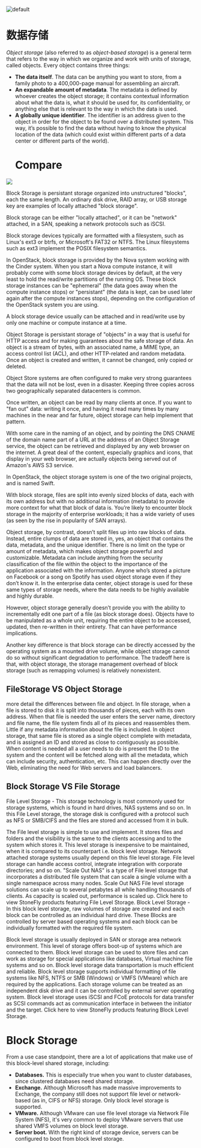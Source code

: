 ![default](https://user-images.githubusercontent.com/5803001/45228854-de88b400-b2f6-11e8-9ab0-d393ed19f21f.png)

# 数据存储

_Object storage_ (also referred to as _object-based storage_) is a general term that refers to the way in which we organize and work with units of storage, called objects. Every object contains three things:

- **The data itself**. The data can be anything you want to store, from a family photo to a 400,000-page manual for assembling an aircraft.
- **An expandable amount of metadata**. The metadata is defined by whoever creates the object storage; it contains contextual information about what the data is, what it should be used for, its confidentiality, or anything else that is relevant to the way in which the data is used.
- **A globally unique identifier**. The identifier is an address given to the object in order for the object to be found over a distributed system. This way, it’s possible to find the data without having to know the physical location of the data (which could exist within different parts of a data center or different parts of the world).
  # Compare

![](http://cdn.druva.com/wp-content/uploads/Screen-Shot-2014-08-18-at-11.02.02-AM-500x276.png)

Block Storage is persistant storage organized into unstructured "blocks", each the same length. An ordinary disk drive, RAID array, or USB storage key are examples of locally attached "block storage".

Block storage can be either "locally attached", or it can be "network" attached, in a SAN, speaking a network protocols such as iSCSI.

Block storage devices typically are formatted with a filesystem, such as Linux's ext3 or btrfs, or Microsoft's FAT32 or NTFS. The Linux filesystems such as ext3 implement the POSIX filesystem semantics.

In OpenStack, block storage is provided by the Nova system working with the Cinder system. When you start a Nova compute instance, it will probably come with some block storage devices by default, at the very least to hold the read/write partitions of the running OS. These block storage instances can be "ephemeral" (the data goes away when the compute instance stops) or "persistant" (the data is kept, can be used later again after the compute instances stops), depending on the configuration of the OpenStack system you are using.

A block storage device usually can be attached and in read/write use by only one machine or compute instance at a time.

Object Storage is persistant storage of "objects" in a way that is useful for HTTP access and for making guarantees about the safe storage of data. An object is a stream of bytes, with an associated name, a MIME type, an access control list (ACL), and other HTTP-related and random metadata. Once an object is created and written, it cannot be changed, only copied or deleted.

Object Store systems are often configured to make very strong guarantees that the data will not be lost, even in a disaster. Keeping three copies across two geographically separated datacenters is common.

Once written, an object can be read by many clients at once. If you want to "fan out" data: writing it once, and having it read many times by many machines in the near and far future, object storage can help implement that pattern.

With some care in the naming of an object, and by pointing the DNS CNAME of the domain name part of a URL at the address of an Object Storage service, the object can be retrieved and displayed by any web browser on the internet. A great deal of the content, especially graphics and icons, that display in your web browser, are actually objects being served out of Amazon's AWS S3 service.

In OpenStack, the object storage system is one of the two original projects, and is named Swift.

With block storage, files are split into evenly sized blocks of data, each with its own address but with no additional information (metadata) to provide more context for what that block of data is. You’re likely to encounter block storage in the majority of enterprise workloads; it has a wide variety of uses (as seen by the rise in popularity of SAN arrays).

Object storage, by contrast, doesn’t split files up into raw blocks of data. Instead, entire clumps of data are stored in, yes, an object that contains the data, metadata, and the unique identifier. There is no limit on the type or amount of metadata, which makes object storage powerful and customizable. Metadata can include anything from the security classification of the file within the object to the importance of the application associated with the information. Anyone who’s stored a picture on Facebook or a song on Spotify has used object storage even if they don’t know it. In the enterprise data center, object storage is used for these same types of storage needs, where the data needs to be highly available and highly durable.

However, object storage generally doesn’t provide you with the ability to incrementally edit one part of a file (as block storage does). Objects have to be manipulated as a whole unit, requiring the entire object to be accessed, updated, then re-written in their entirety. That can have performance implications.

Another key difference is that block storage can be directly accessed by the operating system as a mounted drive volume, while object storage cannot do so without significant degradation to performance. The tradeoff here is that, with object storage, the storage management overhead of block storage (such as remapping volumes) is relatively nonexistent.

## FileStorage VS Object Storage

more detail the differences between file and object. In file storage, when a file is stored to disk it is split into thousands of pieces, each with its own address. When that file is needed the user enters the server name, directory and file name, the file system finds all of its pieces and reassembles them. Little if any metadata information about the file is included. In object storage, that same file is stored as a single object complete with metadata, and is assigned an ID and stored as close to contiguously as possible. When content is needed all a user needs to do is present the ID to the system and the content will be fetched along with all the metadata, which can include security, authentication, etc. This can happen directly over the Web, eliminating the need for Web servers and load balancers.

## Block Storage VS File Storage

File Level Storage - This storage technology is most commonly used for storage systems, which is found in hard drives, NAS systems and so on. In this File Level storage, the storage disk is configured with a protocol such as NFS or SMB/CIFS and the files are stored and accessed from it in bulk.

The File level storage is simple to use and implement. It stores files and folders and the visibility is the same to the clients accessing and to the system which stores it. This level storage is inexpensive to be maintained, when it is compared to its counterpart i.e. block level storage. Network attached storage systems usually depend on this file level storage. File level storage can handle access control, integrate integration with corporate directories; and so on. "Scale Out NAS" is a type of File level storage that incorporates a distributed file system that can scale a single volume with a single namespace across many nodes. Scale Out NAS File level storage solutions can scale up to several petabytes all while handling thousands of clients. As capacity is scaled out, performance is scaled up. Click here to view StoneFly products featuring File Level Storage. Block Level Storage - In this block level storage, raw volumes of storage are created and each block can be controlled as an individual hard drive. These Blocks are controlled by server based operating systems and each block can be individually formatted with the required file system.

Block level storage is usually deployed in SAN or storage area network environment. This level of storage offers boot-up of systems which are connected to them. Block level storage can be used to store files and can work as storage for special applications like databases, Virtual machine file systems and so on. Block level storage data transportation is much efficient and reliable. Block level storage supports individual formatting of file systems like NFS, NTFS or SMB (Windows) or VMFS (VMware) which are required by the applications. Each storage volume can be treated as an independent disk drive and it can be controlled by external server operating system. Block level storage uses iSCSI and FCoE protocols for data transfer as SCSI commands act as communication interface in between the initiator and the target. Click here to view StoneFly products featuring Block Level Storage.

# Block Storage

From a use case standpoint, there are a lot of applications that make use of this block-level shared storage, including:

- **Databases.** This is especially true when you want to cluster databases, since clustered databases need shared storage.
- **Exchange.** Although Microsoft has made massive improvements to Exchange, the company still does not support file level or network-based (as in, CIFS or NFS) storage. Only block level storage is supported.
- **VMware.** Although VMware can use file level storage via Network File System (NFS), it's very common to deploy VMware servers that use shared VMFS volumes on block level storage.
- **Server boot.** With the right kind of storage device, servers can be configured to boot from block level storage.
